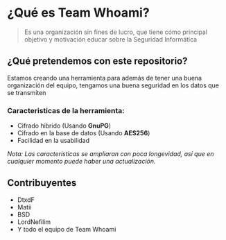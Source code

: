 # ¿Qué es Team Whoami?

> Es una organización sin fines de lucro, que tiene cómo principal objetivo y motivación educar sobre la Seguridad Informática

## ¿Qué pretendemos con este repositorio?

Estamos creando una herramienta para además de tener una buena organización del equipo, tengamos una buena seguridad en los datos que se transmiten

### Caracteristicas de la herramienta:

* Cifrado hibrido (Usando **GnuPG**)
* Cifrado en la base de datos (Usando **AES256**)
* Facilidad en la usabilidad

*Nota: Las caracteristicas se ampliaran con poca longevidad, así que en cualquier momento puede haber una actualización.*

## Contribuyentes

* DtxdF
* Matii
* BSD
* LordNefilim
* Y todo el equipo de Team Whoami
